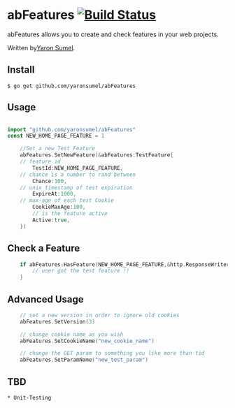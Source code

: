# abFeatures [![Build Status](https://travis-ci.org/yaronsumel/abFeatures.svg?branch=master)](https://travis-ci.org/yaronsumel/abFeatures)

abFeatures allows you to create and check features in your web projects.

Written by[Yaron Sumel](http://sumel.me).

## Install

    $ go get github.com/yaronsumel/abFeatures

## Usage

```go

import "github.com/yaronsumel/abFeatures"
const NEW_HOME_PAGE_FEATURE = 1

	//Set a new Test Feature
	abFeatures.SetNewFeature(&abFeatures.TestFeature{
	// feature id
		TestId:NEW_HOME_PAGE_FEATURE,
	// chance is a number to rand between
		Chance:100,
	// unix timestamp of test expiration
		ExpireAt:1000,
	// max-age of each test Cookie
		CookieMaxAge:100,
    	// is the feature active
		Active:true,
	})
```


## Check a Feature

```go
	if abFeatures.HasFeature(NEW_HOME_PAGE_FEATURE,&http.ResponseWriter,&http.Request){
		// user got the test feature !!
	}
```

## Advanced Usage


```go
    // set a new version in order to ignore old cookies
	abFeatures.SetVersion(3)

    // change cookie name as you wish
	abFeatures.SetCookieName("new_cookie_name")

    // change the GET param to something you like more than tid
	abFeatures.SetParamName("new_test_param")
```


## TBD

    * Unit-Testing
